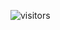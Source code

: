 ![visitors](https://visitor-badge.laobi.icu/badge?page_id=daynoti.daynoti)
<!---
Daydream-noti/Daydream-noti is a ✨ special ✨ repository because its `README.md` (this file) appears on your GitHub profile.
You can click the Preview link to take a look at your changes.
--->
